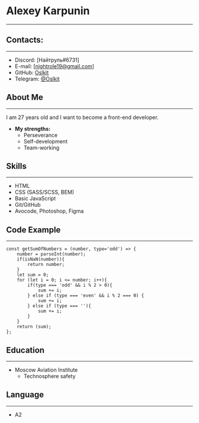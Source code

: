 # Alexey Karpunin

---

## Contacts:

---

- Discord: [Найтруль#6731]
- E-mail: [nightrole19@gmail.com]
- GitHub: [Oslkit](https://github.com/Oslkit)
- Telegram: [@Oslkit](https://t.me/Oslkit)

## About Me

---

I am 27 years old and I want to become a front-end developer.

- **My strengths:**
  - Perseverance
  - Self-development
  - Team-working

## Skills

---

- HTML
- CSS (SASS/SCSS, BEM)
- Basic JavaScript
- Git/GitHub
- Avocode, Photoshop, Figma

## Code Example

---

```
const getSumOfNumbers = (number, type='odd') => {
    number = parseInt(number);
    if(isNaN(number)){
        return number;
    }
    let sum = 0;
    for (let i = 0; i <= number; i++){
        if(type === 'odd' && i % 2 > 0){
            sum += i;
        } else if (type === 'even' && i % 2 === 0) {
            sum += i;
        } else if (type === ''){
            sum += i;
        }
    }
    return (sum);
};
```

## Education

---

- Moscow Aviation Institute
  - Technosphere safety

## Language

---

- A2
